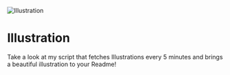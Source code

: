 ![Illustration](https://i.redd.it/zohffijoxtqb1.jpg?width=100&height=100)

# Illustration
Take a look at my script that fetches Illustrations every 5 minutes and brings a beautiful illustration to your Readme!